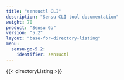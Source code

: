 ```yaml
---
title: "sensuctl CLI"
description: "Sensu CLI tool documentation"
weight: 70
product: "Sensu Go"
version: "5.2"
layout: "base-for-directory-listing"
menu:
  sensu-go-5.2:
    identifier: sensuctl
---
```


{{< directoryListing >}}
